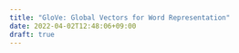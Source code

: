 ```yaml
---
title: "GloVe: Global Vectors for Word Representation"
date: 2022-04-02T12:48:06+09:00
draft: true
---
```



